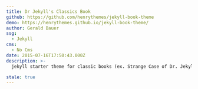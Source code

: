 ```yaml
---
title: Dr Jekyll's Classics Book
github: https://github.com/henrythemes/jekyll-book-theme
demo: https://henrythemes.github.io/jekyll-book-theme/
author: Gerald Bauer
ssg:
  - Jekyll
cms:
  - No Cms
date: 2015-07-16T17:50:43.000Z
description: >-
  jekyll starter theme for classic books (ex. Strange Case of Dr. Jekyll and Mr. Hyde by Robert Louis Stevenson)

stale: true
---
```

